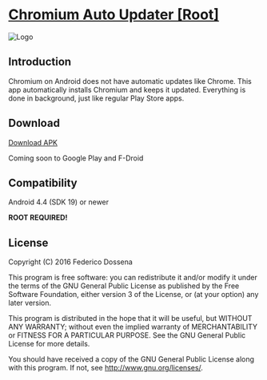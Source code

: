 # [Chromium Auto Updater [Root]](http://adolfintel.com/?p=chromium/index.frag)
![Logo](http://adolfintel.com/chromium/icon.png) 

## Introduction

Chromium on Android does not have automatic updates like Chrome. This app automatically installs Chromium and keeps it updated. Everything is done in background, just like regular Play Store apps.

## Download

[Download APK](http://downloads.adolfintel.com/geth.php?r=chromiumUpdater-apk)

Coming soon to Google Play and F-Droid

## Compatibility
Android 4.4 (SDK 19) or newer

**ROOT REQUIRED!**

## License
Copyright (C) 2016 Federico Dossena

This program is free software: you can redistribute it and/or modify
it under the terms of the GNU General Public License as published by
the Free Software Foundation, either version 3 of the License, or
(at your option) any later version.

This program is distributed in the hope that it will be useful,
but WITHOUT ANY WARRANTY; without even the implied warranty of
MERCHANTABILITY or FITNESS FOR A PARTICULAR PURPOSE.  See the
GNU General Public License for more details.

You should have received a copy of the GNU General Public License
along with this program.  If not, see <http://www.gnu.org/licenses/>.
